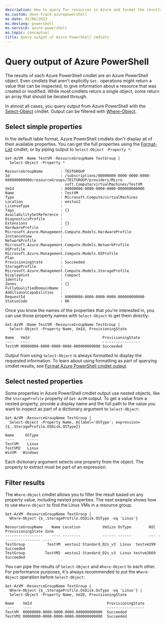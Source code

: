 ```yaml
---
description: How to query for resources in Azure and format the results.
ms.custom: devx-track-azurepowershell
ms.date: 01/06/2023
ms.devlang: powershell
ms.service: azure-powershell
ms.topic: conceptual
title: Query output of Azure PowerShell cmdlets
---
```


# Query output of Azure PowerShell

The results of each Azure PowerShell cmdlet are an Azure PowerShell object. Even cmdlets that aren't
explicitly `Get-` operations might return a value that can be inspected, to give information about a
resource that was created or modified. While most cmdlets return a single object, some return an
array that should be iterated through.

In almost all cases, you query output from Azure PowerShell with the
[Select-Object](/powershell/module/Microsoft.PowerShell.Utility/Select-Object) cmdlet. Output can be
filtered with [Where-Object](/powershell/module/Microsoft.PowerShell.Core/Where-Object).

## Select simple properties

In the default table format, Azure PowerShell cmdlets don't display all of their available
properties. You can get the full properties using the
[Format-List](/powershell/module/microsoft.powershell.utility/format-list) cmdlet, or by piping
output to `Select-Object -Property *`:

```azurepowershell-interactive
Get-AzVM -Name TestVM -ResourceGroupName TestGroup |
  Select-Object -Property *
```

```Output
ResourceGroupName        : TESTGROUP
Id                       : /subscriptions/00000000-0000-0000-0000-000000000000/resourceGroups/TESTGROUP/providers/Micro
                           soft.Compute/virtualMachines/TestVM
VmId                     : 00000000-0000-0000-0000-000000000000
Name                     : TestVM
Type                     : Microsoft.Compute/virtualMachines
Location                 : westus2
LicenseType              :
Tags                     : {}
AvailabilitySetReference :
DiagnosticsProfile       :
Extensions               : {}
HardwareProfile          : Microsoft.Azure.Management.Compute.Models.HardwareProfile
InstanceView             :
NetworkProfile           : Microsoft.Azure.Management.Compute.Models.NetworkProfile
OSProfile                : Microsoft.Azure.Management.Compute.Models.OSProfile
Plan                     :
ProvisioningState        : Succeeded
StorageProfile           : Microsoft.Azure.Management.Compute.Models.StorageProfile
DisplayHint              : Compact
Identity                 :
Zones                    : {}
FullyQualifiedDomainName :
AdditionalCapabilities   :
RequestId                : 00000000-0000-0000-0000-000000000000
StatusCode               : OK
```

Once you know the names of the properties that you're interested in, you can use those property
names with `Select-Object` to get them directly:

```azurepowershell-interactive
Get-AzVM -Name TestVM -ResourceGroupName TestGroup |
  Select-Object -Property Name, VmId, ProvisioningState
```

```Output
Name   VmId                                 ProvisioningState
----   ----                                 -----------------
TestVM 00000000-0000-0000-0000-000000000000 Succeeded
```

Output from using `Select-Object` is always formatted to display the requested information. To learn
about using formatting as part of querying cmdlet results, see
[Format Azure PowerShell cmdlet output](formatting-output.md).

## Select nested properties

Some properties in Azure PowerShell cmdlet output use nested objects, like the `StorageProfile`
property of `Get-AzVM` output. To get a value from a nested property, provide a display name and the
full path to the value you want to inspect as part of a dictionary argument to `Select-Object`:

```azurepowershell-interactive
Get-AzVM -ResourceGroupName TestGroup |
  Select-Object -Property Name, @{label='OSType'; expression={$_.StorageProfile.OSDisk.OSType}}
```

```Output
Name     OSType
----     ------
TestVM    Linux
TestVM2   Linux
WinVM   Windows
```

Each dictionary argument selects one property from the object. The property to extract must be part
of an expression.

## Filter results

The `Where-Object` cmdlet allows you to filter the result based on any property value, including
nested properties. The next example shows how to use `Where-Object` to find the Linux VMs in a
resource group.

```azurepowershell-interactive
Get-AzVM -ResourceGroupName TestGroup |
  Where-Object {$_.StorageProfile.OSDisk.OSType -eq 'Linux'}
```

```Output
ResourceGroupName    Name Location          VmSize OsType        NIC ProvisioningState Zone
-----------------    ---- --------          ------ ------        --- ----------------- ----
TestGroup          TestVM  westus2 Standard_D2s_v3  Linux  testvm299         Succeeded
TestGroup         TestVM2  westus2 Standard_D2s_v3  Linux testvm2669         Succeeded
```

You can pipe the results of `Select-Object` and `Where-Object` to each other. For performance
purposes, it's always recommended to put the `Where-Object` operation before `Select-Object`:

```azurepowershell-interactive
Get-AzVM -ResourceGroupName TestGroup |
  Where-Object {$_.StorageProfile.OsDisk.OsType -eq 'Linux'} |
  Select-Object -Property Name, VmID, ProvisioningState
```

```Output
Name    VmId                                  ProvisioningState
----    ----                                  -----------------
TestVM  00000000-0000-0000-0000-000000000000  Succeeded
TestVM2 00000000-0000-0000-0000-000000000000  Succeeded
```
